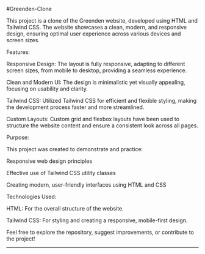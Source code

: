#Greenden-Clone

This project is a clone of the Greenden website, developed using HTML and Tailwind CSS. The website showcases a clean, modern, and responsive design, ensuring optimal user experience across various devices and screen sizes.

Features:

Responsive Design: The layout is fully responsive, adapting to different screen sizes, from mobile to desktop, providing a seamless experience.

Clean and Modern UI: The design is minimalistic yet visually appealing, focusing on usability and clarity.

Tailwind CSS: Utilized Tailwind CSS for efficient and flexible styling, making the development process faster and more streamlined.

Custom Layouts: Custom grid and flexbox layouts have been used to structure the website content and ensure a consistent look across all pages.


Purpose:

This project was created to demonstrate and practice:

Responsive web design principles

Effective use of Tailwind CSS utility classes

Creating modern, user-friendly interfaces using HTML and CSS


Technologies Used:

HTML: For the overall structure of the website.

Tailwind CSS: For styling and creating a responsive, mobile-first design.


Feel free to explore the repository, suggest improvements, or contribute to the project!


---


